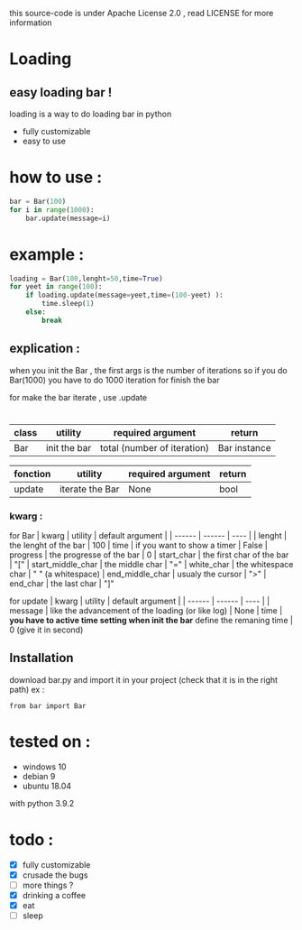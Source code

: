 this source-code is under Apache License 2.0 , read LICENSE for more information

# Loading
## easy loading bar  !


loading is a way to do loading bar in python
- fully customizable
- easy to use


# how to use  :
```py
bar = Bar(100)
for i in range(1000):
    bar.update(message=i)
```

# example :
```py
loading = Bar(100,lenght=50,time=True)
for yeet in range(100):
    if loading.update(message=yeet,time=(100-yeet) ):
        time.sleep(1)
    else:
        break
```

## explication :

when you init the Bar , the first args is the number of iterations
so if you do Bar(1000)
you have to do 1000 iteration for finish the bar

for make the bar iterate , use .update


#
#
#
#
#
#

| class | utility | required argument | return |
| ------ | ------ | ---- | ------ |
| Bar | init the bar | total (number of iteration) |  Bar instance |


| fonction | utility | required argument | return |
| ------ | ------ | ---- | ------ |
| update | iterate the Bar | None | bool |

### kwarg :
for Bar
| kwarg | utility | default argument |
| ------ | ------ | ---- |
| lenght | the lenght of the bar  | 100 
| time | if you want to show a timer  | False
| progress | the progresse of the bar  | 0
| start_char | the first char of the bar | "["
| start\_middle\_char | the middle char  | "="
| white_char | the whitespace char  | " " (a whitespace)
| end\_middle\_char | usualy the cursor  | ">"
| end_char | the last char  | "]"

for update
| kwarg | utility | default argument |
| ------ | ------ | ---- |
| message | like the advancement of the loading (or like log)  | None 
| time | **you have to active time setting when init the bar** define the remaning time | 0 (give it in second)


## Installation
download bar.py and import it in your project (check that it is in the right path)
ex : 
```
from bar import Bar
```
# tested on :
- windows 10
- debian 9
- ubuntu 18.04

with python 3.9.2

# todo : 
- [x] fully customizable
- [x] crusade the bugs 
- [ ] more things ?
- [x] drinking a  coffee
- [x] eat
- [ ] sleep

